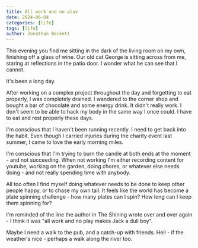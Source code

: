 ```yaml
---
title: All work and no play
date: 2024-06-04
categories: [life]
tags: [life]
author: Jonathan Beckett
---
```


This evening you find me sitting in the dark of the living room on my own, finishing off a glass of wine. Our old cat George is sitting across from me, staring at reflections in the patio door. I wonder what he can see that I cannot.

It's been a long day.

After working on a complex project throughout the day and forgetting to eat properly, I was completely drained. I wandered to the corner shop and bought a bar of chocolate and some energy drink. It didn't really work. I don't seem to be able to hack my body in the same way I once could. I have to eat and rest properly these days.

I'm conscious that I haven't been running recently. I need to get back into the habit. Even though I carried injuries during the charity event last summer, I came to love the early morning miles.

I'm conscious that I'm trying to burn the candle at both ends at the moment - and not succeeding. When not working I'm either recording content for youtube, working on the garden, doing chores, or whatever else needs doing - and not really spending time with anybody.

All too often I find myself doing whatever needs to be done to keep other people happy, or to chase my own tail. It feels like the world has become a plate spinning challenge - how many plates can I spin? How long can I keep them spinning for?

I'm reminded of the line the author in The Shining wrote over and over again - I think it was "all work and no play makes Jack a dull boy".

Maybe I need a walk to the pub, and a catch-up with friends. Hell - if the weather's nice - perhaps a walk along the river too.